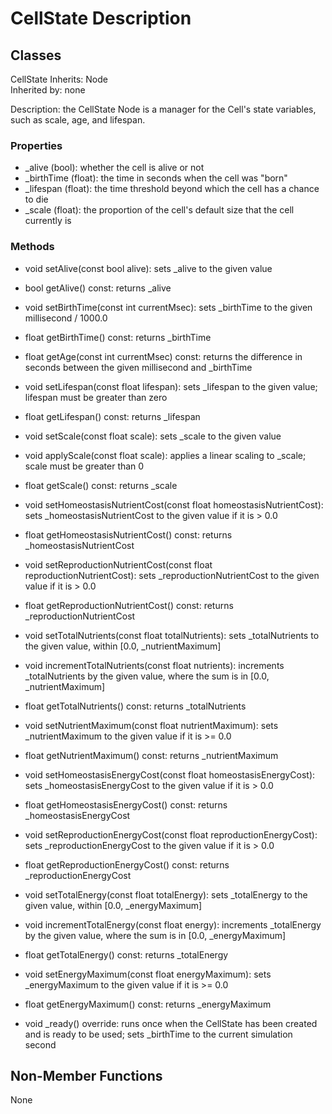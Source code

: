 # CellState Description

## Classes

CellState
Inherits: Node  
Inherited by: none

Description: the CellState Node is a manager for the Cell's state variables, such as scale, age, and lifespan.

### Properties
- _alive (bool): whether the cell is alive or not
- _birthTime (float): the time in seconds when the cell was "born"
- _lifespan (float): the time threshold beyond which the cell has a chance to die
- _scale (float): the proportion of the cell's default size that the cell currently is

### Methods
- void setAlive(const bool alive): sets _alive to the given value
- bool getAlive() const: returns _alive

- void setBirthTime(const int currentMsec): sets _birthTime to the given millisecond / 1000.0
- float getBirthTime() const: returns _birthTime
- float getAge(const int currentMsec) const: returns the difference in seconds between the given millisecond and _birthTime

- void setLifespan(const float lifespan): sets _lifespan to the given value; lifespan must be greater than zero
- float getLifespan() const: returns _lifespan

- void setScale(const float scale): sets _scale to the given value
- void applyScale(const float scale): applies a linear scaling to _scale; scale must be greater than 0
- float getScale() const: returns _scale

- void setHomeostasisNutrientCost(const float homeostasisNutrientCost): sets _homeostasisNutrientCost to the given value if it is > 0.0
- float getHomeostasisNutrientCost() const: returns _homeostasisNutrientCost

- void setReproductionNutrientCost(const float reproductionNutrientCost): sets _reproductionNutrientCost to the given value if it is > 0.0
- float getReproductionNutrientCost() const: returns _reproductionNutrientCost

- void setTotalNutrients(const float totalNutrients): sets _totalNutrients to the given value, within [0.0, _nutrientMaximum]
- void incrementTotalNutrients(const float nutrients): increments _totalNutrients by the given value, where the sum is in [0.0, _nutrientMaximum]
- float getTotalNutrients() const: returns _totalNutrients

- void setNutrientMaximum(const float nutrientMaximum): sets _nutrientMaximum to the given value if it is >= 0.0
- float getNutrientMaximum() const: returns _nutrientMaximum

- void setHomeostasisEnergyCost(const float homeostasisEnergyCost): sets _homeostasisEnergyCost to the given value if it is > 0.0
- float getHomeostasisEnergyCost() const: returns _homeostasisEnergyCost

- void setReproductionEnergyCost(const float reproductionEnergyCost): sets _reproductionEnergyCost to the given value if it is > 0.0
- float getReproductionEnergyCost() const: returns _reproductionEnergyCost

- void setTotalEnergy(const float totalEnergy): sets _totalEnergy to the given value, within [0.0, _energyMaximum]
- void incrementTotalEnergy(const float energy): increments _totalEnergy by the given value, where the sum is in [0.0, _energyMaximum]
- float getTotalEnergy() const: returns _totalEnergy

- void setEnergyMaximum(const float energyMaximum): sets _energyMaximum to the given value if it is >= 0.0
- float getEnergyMaximum() const: returns _energyMaximum

- void _ready() override: runs once when the CellState has been created and is ready to be used; sets _birthTime to the current simulation second

## Non-Member Functions
None
